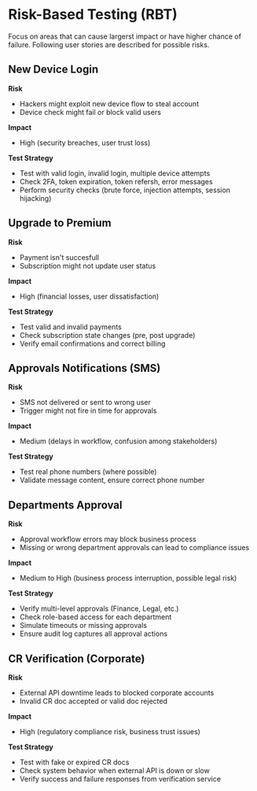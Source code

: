 # Risk-Based Testing (RBT)

Focus on areas that can cause largerst impact or have higher chance of failure. 
Following user stories are described for possible risks.

##  New Device Login

**Risk**  
- Hackers might exploit new device flow to steal account  
- Device check might fail or block valid users

**Impact**  
- High (security breaches, user trust loss)

**Test Strategy**  
- Test with valid login, invalid login, multiple device attempts  
- Check 2FA, token expiration, token refersh, error messages  
- Perform security checks (brute force, injection attempts, session hijacking)

## Upgrade to Premium

**Risk**  
- Payment isn't succesfull 
- Subscription might not update user status

**Impact**  
- High (financial losses, user dissatisfaction)

**Test Strategy**  
- Test valid and invalid payments  
- Check subscription state changes (pre, post upgrade)  
- Verify email confirmations and correct billing


## Approvals Notifications (SMS)

**Risk**  
- SMS not delivered or sent to wrong user  
- Trigger might not fire in time for approvals

**Impact**  
- Medium (delays in workflow, confusion among stakeholders)

**Test Strategy**  
- Test real phone numbers (where possible)
- Validate message content, ensure correct phone number

## Departments Approval

**Risk**  
- Approval workflow errors may block business process  
- Missing or wrong department approvals can lead to compliance issues

**Impact**  
- Medium to High (business process interruption, possible legal risk)

**Test Strategy**  
- Verify multi-level approvals (Finance, Legal, etc.)  
- Check role-based access for each department  
- Simulate timeouts or missing approvals  
- Ensure audit log captures all approval actions

## CR Verification (Corporate)

**Risk**  
- External API downtime leads to blocked corporate accounts  
- Invalid CR doc accepted or valid doc rejected

**Impact**  
- High (regulatory compliance risk, business trust issues)

**Test Strategy**  
- Test with fake or expired CR docs  
- Check system behavior when external API is down or slow  
- Verify success and failure responses from verification service  
